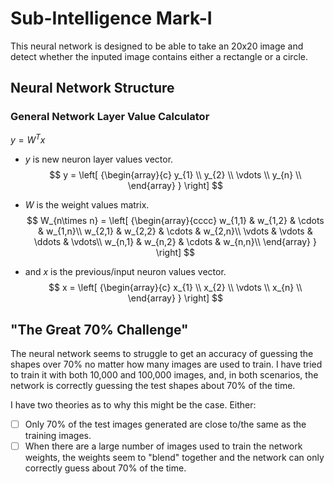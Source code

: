 
# Sub-Intelligence Mark-I
This neural network is designed to be able to take an 20x20 image and detect whether the inputed image contains either a rectangle or a circle.

## Neural Network Structure
### General Network Layer Value Calculator
$y = W^Tx$

 - $y$ is new neuron layer values vector.
$$ y =
\left[ {\begin{array}{c}
y_{1} \\
y_{2} \\
\vdots \\
y_{n} \\
\end{array} } \right]
$$

- $W$ is the weight values matrix.
$$ W_{n\times n} =
\left[ {\begin{array}{cccc}
w_{1,1} & w_{1,2} & \cdots & w_{1,n}\\
w_{2,1} & w_{2,2} & \cdots & w_{2,n}\\
\vdots & \vdots & \ddots & \vdots\\
w_{n,1} & w_{n,2} & \cdots & w_{n,n}\\
\end{array} } \right]
$$

- and $x$ is the previous/input neuron values vector.
$$ x =
\left[ {\begin{array}{c}
x_{1} \\
x_{2} \\
\vdots \\
x_{n} \\
\end{array} } \right]
$$


## "The Great 70% Challenge"
The neural network seems to struggle to get an accuracy of guessing the shapes over 70% no matter how many images 
are used to train. I have tried to train it with both 10,000 and 100,000 images, and, in both scenarios, the network 
is correctly guessing the test shapes about 70% of the time. 

I have two theories as to why this might be the case. Either:
- [ ] Only 70% of the test images generated are close to/the same as the training images.
- [ ] When there are a large number of images used to train the network weights, the weights seem to "blend"
    together and the network can only correctly guess about 70% of the time.

